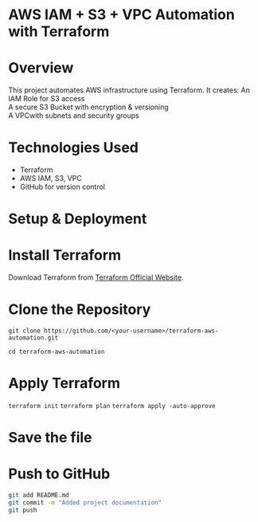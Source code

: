 # AWS IAM + S3 + VPC Automation with Terraform

# Overview
This project automates AWS infrastructure using Terraform. It creates:
An IAM Role for S3 access  
A secure S3 Bucket with encryption & versioning  
A VPCwith subnets and security groups  

# Technologies Used
- Terraform
- AWS IAM, S3, VPC
- GitHub for version control

# Setup & Deployment

# Install Terraform
Download Terraform from [Terraform Official Website](https://developer.hashicorp.com/terraform/downloads).

# Clone the Repository

`git clone https://github.com/<your-username>/terraform-aws-automation.git`

`cd terraform-aws-automation`

# Apply Terraform

`terraform init`
`terraform plan`
`terraform apply -auto-approve`

# Save the file 

# Push to GitHub
```sh
git add README.md
git commit -m "Added project documentation"
git push

